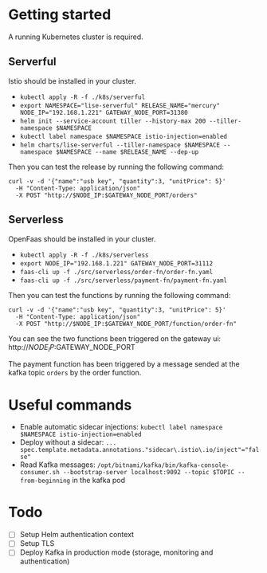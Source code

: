 # Getting started
A running Kubernetes cluster is required.

## Serverful
Istio should be installed in your cluster.
* `kubectl apply -R -f ./k8s/serverful`
* `export NAMESPACE="lise-serverful" RELEASE_NAME="mercury" NODE_IP="192.168.1.221" GATEWAY_NODE_PORT=31380` 
* `helm init --service-account tiller --history-max 200 --tiller-namespace $NAMESPACE`
* `kubectl label namespace $NAMESPACE istio-injection=enabled`
* `helm charts/lise-serverful --tiller-namespace $NAMESPACE --namespace $NAMESPACE --name $RELEASE_NAME --dep-up`

Then you can test the release by running the following command:
```shell script
curl -v -d '{"name":"usb key", "quantity":3, "unitPrice": 5}' 
  -H "Content-Type: application/json" 
  -X POST "http://$NODE_IP:$GATEWAY_NODE_PORT/orders"
```

## Serverless
OpenFaas should be installed in your cluster.
* `kubectl apply -R -f ./k8s/serverless` 
* `export NODE_IP="192.168.1.221" GATEWAY_NODE_PORT=31112`
* `faas-cli up -f ./src/serverless/order-fn/order-fn.yaml`
* `faas-cli up -f ./src/serverless/payment-fn/payment-fn.yaml`

Then you can test the functions by running the following command:
```shell script
curl -v -d '{"name":"usb key", "quantity":3, "unitPrice": 5}' 
  -H "Content-Type: application/json" 
  -X POST "http://$NODE_IP:$GATEWAY_NODE_PORT/function/order-fn"
```
You can see the two functions been triggered on the gateway ui: http://$NODE_IP:$GATEWAY_NODE_PORT

The payment function has been triggered by a message sended at the kafka topic `orders` by the order function.

# Useful commands
* Enable automatic sidecar injections: `kubectl label namespace $NAMESPACE istio-injection=enabled`
* Deploy without a sidecar: `... spec.template.metadata.annotations."sidecar\.istio\.io/inject"="false"`
* Read Kafka messages: `/opt/bitnami/kafka/bin/kafka-console-consumer.sh --bootstrap-server localhost:9092 --topic $TOPIC --from-beginning` in the kafka pod

# Todo
- [ ] Setup Helm authentication context
- [ ] Setup TLS
- [ ] Deploy Kafka in production mode (storage, monitoring and authentication)
